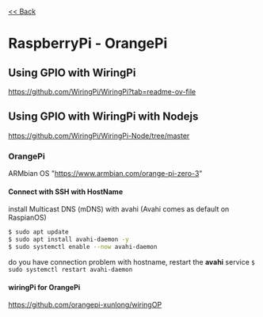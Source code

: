 [<< Back](README.md)

# RaspberryPi - OrangePi

## Using GPIO with WiringPi
https://github.com/WiringPi/WiringPi?tab=readme-ov-file

## Using GPIO with WiringPi with Nodejs
https://github.com/WiringPi/WiringPi-Node/tree/master

### OrangePi
ARMbian OS "https://www.armbian.com/orange-pi-zero-3"

#### Connect with SSH with HostName
install Multicast DNS (mDNS) with avahi (Avahi comes as default on RaspianOS)
```bash
$ sudo apt update
$ sudo apt install avahi-daemon -y
$ sudo systemctl enable --now avahi-daemon
```

do you have connection problem with hostname, restart the **avahi** service ```$ sudo systemctl restart avahi-daemon ```


#### wiringPi for OrangePi
https://github.com/orangepi-xunlong/wiringOP
